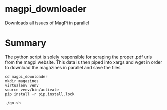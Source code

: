 # magpi_downloader
Downloads all issues of MagPi in parallel

# Summary
The python script is solely responsible for scraping the proper .pdf
urls from the magpi website.  This data is then piped into xargs and
wget in order to download the magazines in parallel and save the files

```
cd magpi_downloader
mkdir magazines
virtualenv venv
source venv/bin/activate
pip install -r pip.install.lock

./go.sh
```
